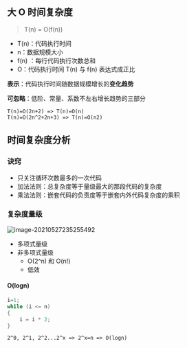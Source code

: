 ## 大 O 时间复杂度

> T(n) = O(f(n))

- T(n)：代码执行时间
- n：数据规模大小
- f(n) ：每行代码执行次数总和
- O：代码执行时间 T(n) 与 f(n) 表达式成正比

**表示**：代码执行时间随数据规模增长的**变化趋势**

**可忽略**：低阶、常量、系数不左右增长趋势的三部分

```
T(n)=O(2n+2) => T(n)=O(n)
T(n)=O(2n^2+2n+3) => T(n)=O(n2)
```

## 时间复杂度分析

### 诀窍

- 只关注循环次数最多的一次代码
- 加法法则：总复杂度等于量级最大的那段代码的复杂度
- 乘法法则：嵌套代码的负责度等于嵌套内外代码复杂度的乘积

### 复杂度量级

![image-20210527235255492](/Users/songruiwang/GitHubIO/hexo/source/images/image-20210527235255492.png)

- 多项式量级
- 非多项式量级
  - O(2^n) 和 O(n!)
  - 低效

#### O(logn)

```c
i=1; 
while (i <= n) 
{ 
	i = i * 2; 
}
```

`2^0, 2^1, 2^2...2^x => 2^x=n => O(logn)`

